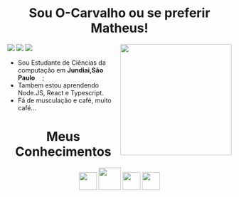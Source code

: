  <h1 align="center">  Sou O-Carvalho ou se preferir Matheus! </h1>  
 
 <div>

 <img src="https://media1.tenor.com/images/690ad4eb5f402d15421bf2c1e9f26271/tenor.gif?itemid=4531486" align="right" width="250"/> 

 <a href="https://www.linkedin.com/in/o-carvalho"><img src="https://img.shields.io/badge/linkedin-0077B5.svg?style=for-the-badge&logo=linkedin&logoColor=white"></a> 
 <a href="https://www.instagram.com/_krvalho"><img src="https://img.shields.io/badge/instagram-E4405F.svg?style=for-the-badge&logo=instagram&logoColor=white"></a>
 <a href="mailto:contato.perbelini@gmail.com"><img src="https://img.shields.io/badge/e‑mail-D14836.svg?style=for-the-badge&logo=GMail&logoColor=white"></a> 

 <ul> 
   <li>Sou Estudante de Ciências da computação em <b>Jundiai,São Paulo <img src="https://image.flaticon.com/icons/svg/197/197386.svg" width="13"/></b>;</li> 
   <li>Tambem estou aprendendo <a> Node.JS, React e Typescript. </a></li> 
   <li>Fã de musculação e café, muito café...</li> 
 </ul> 
 </div>
 
<div align="center">
   <h1 align="center"> Meus Conhecimentos </h1>
    <p> 
     <img src="https://emojis.slackmojis.com/emojis/images/1470343792/719/html5.png?1470343792" width="40"/> 
     <img src="https://emojis.slackmojis.com/emojis/images/1497185511/2411/css.jpg?1497185511" width="50"/> 
     <img src="https://emojis.slackmojis.com/emojis/images/1450441296/151/javascript.png?1450441296" width="40"/> 
     <img src="https://emojis.slackmojis.com/emojis/images/1580783631/7685/git.png?1580783631" width="40"/> 
    </p> 
</div>
